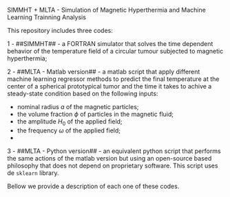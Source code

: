 SIMMHT + MLTA - Simulation of Magnetic Hyperthermia and Machine Learning Trainning Analysis

This repository includes three codes:

1 - ##SIMMHT## - a FORTRAN simulator that solves the time dependent behavior of the temperature field of a circular tumour subjected to magnetic hyperthermia;

2 - ##MLTA - Matlab version## - a matlab script that apply different machine learning regressor methods to predict the final temperature at the center of a spherical prototypical tumor and the time it takes to achive a steady-state condition based on the following inputs:
- nominal radius $a$ of the magnetic particles;
- the volume fraction $\phi$ of particles in the magnetic fluid;
- the amplitude $H_0$ of the applied field;
- the frequency $\omega$ of the applied field;
- 
3 - ##MLTA - Python version## - an equivalent python script that performs the same actions of the matlab version but using an open-source based philosophy that does not depend on proprietary software. This script uses de `sklearn` library.

Bellow we provide a description of each one of these codes.
  
